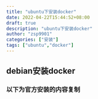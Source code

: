 ```yaml
---
title: "ubuntu下安装docker"
date: 2022-04-22T15:44:52+08:00
draft: true
description: "ubuntu下安装docker"
author: "zsp9901"
categories: ["安装"]
tags: ["ubuntu","docker"]
---
```


## debian安装docker

### 以下为官方安装的内容复制

```

```
